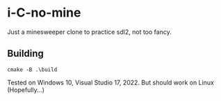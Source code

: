 # i-C-no-mine
Just a minesweeper clone to practice sdl2, not too fancy.

## Building
```
cmake -B .\build
```
Tested on Windows 10, Visual Studio 17, 2022.
But should work on Linux (Hopefully...)
